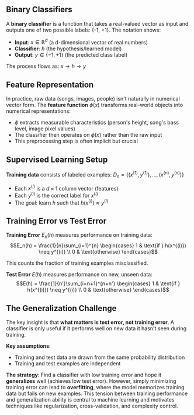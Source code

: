## Binary Classifiers

A **binary classifier** is a function that takes a real-valued vector as input and outputs one of two possible labels: {-1, +1}. The notation shows:

- **Input**: $x \in \mathbb{R}^d$ (a d-dimensional vector of real numbers)
- **Classifier**: $h$ (the hypothesis/learned model)
- **Output**: $y \in \{-1, +1\}$ (the predicted class label)

The process flows as: $x \rightarrow h \rightarrow y$

## Feature Representation

In practice, raw data (songs, images, people) isn't naturally in numerical vector form. The **feature function** $\phi(x)$ transforms real-world objects into numerical representations:

- $\phi$ extracts measurable characteristics (person's height, song's bass level, image pixel values)
- The classifier then operates on $\phi(x)$ rather than the raw input
- This preprocessing step is often implicit but crucial

## Supervised Learning Setup

**Training data** consists of labeled examples: $D_n = \{(x^{(1)}, y^{(1)}), \ldots, (x^{(n)}, y^{(n)})\}$

- Each $x^{(i)}$ is a $d \times 1$ column vector (features)
- Each $y^{(i)}$ is the correct label for $x^{(i)}$
- The goal: learn $h$ such that $h(x^{(i)}) \approx y^{(i)}$

## Training Error vs Test Error

**Training Error** $E_n(h)$ measures performance on training data:
$$E_n(h) = \frac{1}{n}\sum_{i=1}^{n} \begin{cases} 1 & \text{if } h(x^{(i)}) \neq y^{(i)} \\ 0 & \text{otherwise} \end{cases}$$

This counts the fraction of training examples misclassified.

**Test Error** $E(h)$ measures performance on new, unseen data:
$$E(h) = \frac{1}{n'}\sum_{i=n+1}^{n+n'} \begin{cases} 1 & \text{if } h(x^{(i)}) \neq y^{(i)} \\ 0 & \text{otherwise} \end{cases}$$

## The Generalization Challenge

The key insight is that **what matters is test error, not training error**. A classifier is only useful if it performs well on new data it hasn't seen during training.

**Key assumptions**:
- Training and test data are drawn from the same probability distribution
- Training and test examples are independent

**The strategy**: Find a classifier with low training error and hope it **generalizes** well (achieves low test error). However, simply minimizing training error can lead to **overfitting**, where the model memorizes training data but fails on new examples. This tension between training performance and generalization ability is central to machine learning and motivates techniques like regularization, cross-validation, and complexity control.

